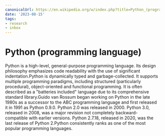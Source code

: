 ```yaml
---
canonicalUrl: https://en.wikipedia.org/w/index.php?title=Python_(programming_language)&oldid=1170534008
date: '2023-08-15'
tags:
- research
- inbox
---
```


# Python (programming language)

Python is a high-level, general-purpose programming language. Its design philosophy emphasizes code readability with the use of significant indentation.Python is dynamically typed and garbage-collected. It supports multiple programming paradigms, including structured (particularly procedural), object-oriented and functional programming. It is often described as a "batteries included" language due to its comprehensive standard library.Guido van Rossum began working on Python in the late 1980s as a successor to the ABC programming language and first released it in 1991 as Python 0.9.0. Python 2.0 was released in 2000. Python 3.0, released in 2008, was a major revision not completely backward-compatible with earlier versions. Python 2.7.18, released in 2020, was the last release of Python 2.Python consistently ranks as one of the most popular programming languages.